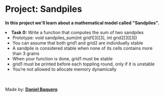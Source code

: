 <html>
<h1>Project: Sandpiles</h1>
<p><strong>In this project we'll learn about a mathematical model called "Sandpiles".</strong></p>
<body>
<li><strong>Task 0:</strong> Write a function that computes the sum of two sandpiles
<ul>
<li>Prototype: void sandpiles_sum(int grid1[3][3], int grid2[3][3])</li>
<li>You can assume that both grid1 and grid2 are individually stable</li>
<li>A sandpile is considered stable when none of its cells contains more than 3 grains</li>
<li>When your function is done, grid1 must be stable</li>
<li>grid1 must be printed before each toppling round, only if it is unstable</li>
<li>You’re not allowed to allocate memory dynamically</li>
</ul>
</li>
</body>
<br>
<br>
<footer>Made by: <strong><a href="https://github.com/DanielBaquero28">Daniel Baquero</a></strong></footer>
</html>
